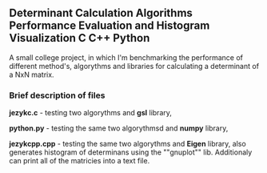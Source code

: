 ## Determinant Calculation Algorithms Performance Evaluation and Histogram Visualization C C++ Python
A small college project, in which I'm benchmarking the performance of different method's, algorythms and libraries for calculating a determinant of a NxN matrix. 
### Brief description of files
**jezykc.c** - testing two algorythms and **gsl** library,

**python.py** - testing the same two algorythmsd and **numpy** library,

**jezykcpp.cpp** - testing the same two algorythms and **Eigen** library, also generates histogram of determinans using the ""gnuplot"" lib. Additionaly can print all of the matricies into a text file.
